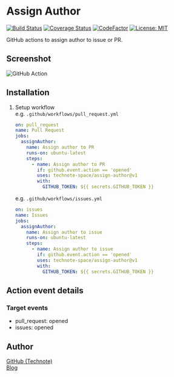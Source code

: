 # Assign Author

[![Build Status](https://github.com/technote-space/assign-author/workflows/Build/badge.svg)](https://github.com/technote-space/assign-author/actions)
[![Coverage Status](https://coveralls.io/repos/github/technote-space/assign-author/badge.svg?branch=master)](https://coveralls.io/github/technote-space/assign-author?branch=master)
[![CodeFactor](https://www.codefactor.io/repository/github/technote-space/assign-author/badge)](https://www.codefactor.io/repository/github/technote-space/assign-author)
[![License: MIT](https://img.shields.io/badge/License-MIT-blue.svg)](https://github.com/technote-space/assign-author/blob/master/LICENSE)

GitHub actions to assign author to issue or PR.  

<!-- START doctoc -->
<!-- END doctoc -->

## Screenshot
![GitHub Action](https://raw.githubusercontent.com/technote-space/assign-author/images/screenshot.gif)

## Installation
1. Setup workflow  
   e.g. `.github/workflows/pull_request.yml`
   ```yaml
   on: pull_request
   name: Pull Request
   jobs:
     assignAuthor:
       name: Assign author to PR
       runs-on: ubuntu-latest
       steps:
         - name: Assign author to PR
           if: github.event.action == 'opened'
           uses: technote-space/assign-author@v1
           with:
             GITHUB_TOKEN: ${{ secrets.GITHUB_TOKEN }}
   ```
   e.g. `.github/workflows/issues.yml`
   ```yaml
   on: issues
   name: Issues
   jobs:
     assignAuthor:
       name: Assign author to issue
       runs-on: ubuntu-latest
       steps:
         - name: Assign author to issue
           if: github.event.action == 'opened'
           uses: technote-space/assign-author@v1
           with:
             GITHUB_TOKEN: ${{ secrets.GITHUB_TOKEN }}
   ```

## Action event details
### Target events
- pull_request: opened
- issues: opened

## Author
[GitHub (Technote)](https://github.com/technote-space)  
[Blog](https://technote.space)
